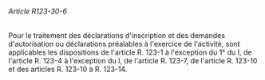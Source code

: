 ###### Article R123-30-6

Pour le traitement des déclarations d'inscription et des demandes d'autorisation ou déclarations préalables à l'exercice de l'activité, sont applicables les dispositions de l'article R. 123-1 à l'exception du 1° du I, de l'article R. 123-4 à l'exception du I, de l'article R. 123-7, de l'article R. 123-10 et des articles R. 123-10 à R. 123-14.

